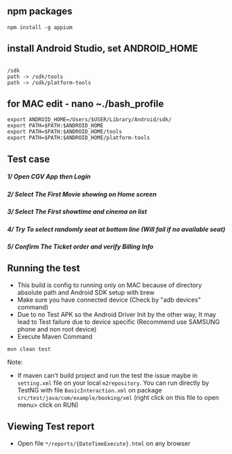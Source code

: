 ## npm packages
```
npm install -g appium
```

## install Android Studio, set ANDROID_HOME
```

/sdk
path -> /sdk/tools
path -> /sdk/platform-tools
```

## for MAC edit - nano ~./bash_profile
```
export ANDROID_HOME=/Users/$USER/Library/Android/sdk/
export PATH=$PATH:$ANDROID_HOME
export PATH=$PATH:$ANDROID_HOME/tools
export PATH=$PATH:$ANDROID_HOME/platform-tools
```

## Test case
##### 1/ Open CGV App then Login
##### 2/ Select The First Movie showing on Home screen
##### 3/ Select The First showtime and cinema on list
##### 4/ Try To select randomly seat at bottom line (Will fail if no available seat)
##### 5/ Confirm The Ticket order and verify Billing Info

## Running the test
- This build is config to running only on MAC because of directory absolute path and Android SDK setup with brew
- Make sure you have connected device (Check by "adb devices" command)
- Due to no Test APK so the Android Driver Init by the other way, It may lead to Test failure due to device specific (Recommend use SAMSUNG phone and non root device)
- Execute Maven Command
```
mvn clean test
```
Note:
- If maven can't build project and run the test the issue maybe in `setting.xml` file on your local `m2repository`. You can run directly by TestNG with file `BasicInteraction.xml` on package `src/test/java/com/example/booking/xml` (right click on this file to open menu> click on RUN)


## Viewing Test report
- Open file `*/reports/{DateTimeExecute}.html` on any browser

